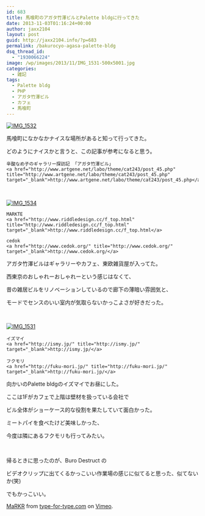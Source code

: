 ```yaml
---
id: 683
title: 馬喰町のアガタ竹澤ビルとPalette bldgに行ってきた
date: 2013-11-03T01:16:24+00:00
author: jaxx2104
layout: post
guid: http://jaxx2104.info/?p=683
permalink: /bakurocyo-agasa-palette-bldg
dsq_thread_id:
  - "1930066224"
image: /wp/images/2013/11/IMG_1531-500x5001.jpg
categories:
  - 雑記
tags:
  - Palette bldg
  - PHP
  - アガタ竹澤ビル
  - カフェ
  - 馬喰町
---
```

[<img src="/images/2013/11/IMG_1532-500x500.jpg" alt="IMG_1532" class="img-rounded alignnone size-large wp-image-689" srcset="/images/2013/11/IMG_1532-500x500.jpg 500w, /images/2013/11/IMG_1532-150x150.jpg 150w, /images/2013/11/IMG_1532-300x300.jpg 300w" sizes="(max-width: 500px) 100vw, 500px" />](/images/2013/11/IMG_1532.jpg)

馬喰町になかなかナイスな場所があると知って行ってきた。
  
どのようにナイスかと言うと、この記事が参考になると思う。

```
辛酸なめ子のギャラリー探訪記 「アガタ竹澤ビル」
<a href="http://www.artgene.net/labo/theme/cat243/post_45.php" title="http://www.artgene.net/labo/theme/cat243/post_45.php" target="_blank">http://www.artgene.net/labo/theme/cat243/post_45.php</a>
```

<!--more-->

&nbsp;

[<img src="/images/2013/11/IMG_1534.jpg" alt="IMG_1534" class="img-rounded img-responsive alignnone wp-image-690" srcset="/images/2013/11/IMG_1534.jpg 500w, /images/2013/11/IMG_1534-150x150.jpg 150w, /images/2013/11/IMG_1534-300x300.jpg 300w" sizes="(max-width: 500px) 100vw, 500px" />](/images/2013/11/IMG_1534.jpg)

```
MARKTE
<a href="http://www.riddledesign.cc/f_top.html" title="http://www.riddledesign.cc/f_top.html" target="_blank">http://www.riddledesign.cc/f_top.html</a>
```

```
cedok
<a href="http://www.cedok.org/" title="http://www.cedok.org/" target="_blank">http://www.cedok.org/</a>
```

アガタ竹澤ビルはギャラリーやカフェ、東欧雑貨屋が入ってた。

西東京のおしゃれーおしゃれーという感じはなくて、
  
昔の雑居ビルをリノベーションしているので廊下の薄暗い雰囲気と、
  
モードでセンスのいい室内が気取らないかっこよさが好きだった。

&nbsp;

[<img src="/images/2013/11/IMG_1531-500x500.jpg" alt="IMG_1531" class="img-rounded alignnone size-large wp-image-687" srcset="/images/2013/11/IMG_1531-500x500.jpg 500w, /images/2013/11/IMG_1531-150x150.jpg 150w, /images/2013/11/IMG_1531-300x300.jpg 300w" sizes="(max-width: 500px) 100vw, 500px" />](/images/2013/11/IMG_1531.jpg)

```
イズマイ
<a href="http://ismy.jp/" title="http://ismy.jp/" target="_blank">http://ismy.jp/</a>
```

```
フクモリ
<a href="http://fuku-mori.jp/" title="http://fuku-mori.jp/" target="_blank">http://fuku-mori.jp/</a>
```

向かいのPalette bldgのイズマイでお昼にした。
  
ここは1Fがカフェで上階は壁材を扱っている会社で
  
ビル全体がショーケース的な役割を果たしていて面白かった。

ミートパイを食べたけど美味しかった、
  
今度は隣にあるフクモリも行ってみたい。

&nbsp;

帰るときに思ったのが、Buro Destruct の
  
ビデオクリップに出てくるかっこいい作業場の感じに似てると思った、似てないか(笑)
  
でもかっこいい。

[MaRKR](http://vimeo.com/38870492) from [type-for-type.com](http://vimeo.com/user10223946) on [Vimeo](https://vimeo.com).

&nbsp;